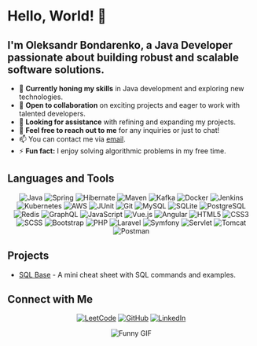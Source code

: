 # Hello, World! 👋

## I'm Oleksandr Bondarenko, a Java Developer passionate about building robust and scalable software solutions.

- 🌱 **Currently honing my skills** in Java development and exploring new technologies.
- 👯 **Open to collaboration** on exciting projects and eager to work with talented developers.
- 🤔 **Looking for assistance** with refining and expanding my projects.
- 💬 **Feel free to reach out to me** for any inquiries or just to chat!
- 📫 You can contact me via [email](mailto:bondarenkoov.dev@gmail.com).
- ⚡ **Fun fact:** I enjoy solving algorithmic problems in my free time.

## Languages and Tools

<p align="center">
  <img src="https://img.shields.io/badge/-Java-007396?style=flat-square&logo=java&logoColor=white" alt="Java"/>
  <img src="https://img.shields.io/badge/-Spring-6DB33F?style=flat-square&logo=spring&logoColor=white" alt="Spring"/>
  <img src="https://img.shields.io/badge/-Hibernate-59666C?style=flat-square&logo=hibernate&logoColor=white" alt="Hibernate"/>
  <img src="https://img.shields.io/badge/-Maven-C71A36?style=flat-square&logo=apache-maven&logoColor=white" alt="Maven"/>
  <img src="https://img.shields.io/badge/-Kafka-231F20?style=flat-square&logo=apache-kafka&logoColor=white" alt="Kafka"/>
  <img src="https://img.shields.io/badge/-Docker-2496ED?style=flat-square&logo=docker&logoColor=white" alt="Docker"/>
  <img src="https://img.shields.io/badge/-Jenkins-D24939?style=flat-square&logo=jenkins&logoColor=white" alt="Jenkins"/>
  <img src="https://img.shields.io/badge/-Kubernetes-326CE5?style=flat-square&logo=kubernetes&logoColor=white" alt="Kubernetes"/>
  <img src="https://img.shields.io/badge/-AWS-232F3E?style=flat-square&logo=amazon-aws&logoColor=white" alt="AWS"/>
  <img src="https://img.shields.io/badge/-JUnit-25A162?style=flat-square&logo=junit5&logoColor=white" alt="JUnit"/>
  <img src="https://img.shields.io/badge/-Git-F05032?style=flat-square&logo=git&logoColor=white" alt="Git"/>
  <img src="https://img.shields.io/badge/-MySQL-4479A1?style=flat-square&logo=mysql&logoColor=white" alt="MySQL"/>
  <img src="https://img.shields.io/badge/-SQLite-003B57?style=flat-square&logo=sqlite&logoColor=white" alt="SQLite"/>
  <img src="https://img.shields.io/badge/-PostgreSQL-336791?style=flat-square&logo=postgresql&logoColor=white" alt="PostgreSQL"/>
  <img src="https://img.shields.io/badge/-Redis-DC382D?style=flat-square&logo=redis&logoColor=white" alt="Redis"/>
  <img src="https://img.shields.io/badge/-GraphQL-E10098?style=flat-square&logo=graphql&logoColor=white" alt="GraphQL"/>
  <img src="https://img.shields.io/badge/-JavaScript-F7DF1E?style=flat-square&logo=javascript&logoColor=black" alt="JavaScript"/>
  <img src="https://img.shields.io/badge/-Vue.js-4FC08D?style=flat-square&logo=vue.js&logoColor=white" alt="Vue.js"/>
  <img src="https://img.shields.io/badge/-Angular-DD0031?style=flat-square&logo=angular&logoColor=white" alt="Angular"/>
  <img src="https://img.shields.io/badge/-HTML5-E34F26?style=flat-square&logo=html5&logoColor=white" alt="HTML5"/>
  <img src="https://img.shields.io/badge/-CSS3-1572B6?style=flat-square&logo=css3&logoColor=white" alt="CSS3"/>
  <img src="https://img.shields.io/badge/-SCSS-CC6699?style=flat-square&logo=sass&logoColor=white" alt="SCSS"/>
  <img src="https://img.shields.io/badge/-Bootstrap-563D7C?style=flat-square&logo=bootstrap&logoColor=white" alt="Bootstrap"/>
  <img src="https://img.shields.io/badge/-PHP-777BB4?style=flat-square&logo=php&logoColor=white" alt="PHP"/>
  <img src="https://img.shields.io/badge/-Laravel-FF2D20?style=flat-square&logo=laravel&logoColor=white" alt="Laravel"/>
  <img src="https://img.shields.io/badge/-Symfony-000000?style=flat-square&logo=symfony&logoColor=white" alt="Symfony"/>
  <img src="https://img.shields.io/badge/-Servlet-4A8FC2?style=flat-square&logo=java&logoColor=white" alt="Servlet"/>
  <img src="https://img.shields.io/badge/-Tomcat-F8DC75?style=flat-square&logo=apache-tomcat&logoColor=black" alt="Tomcat"/>
  <img src="https://img.shields.io/badge/-Postman-FF6C37?style=flat-square&logo=postman&logoColor=white" alt="Postman"/>
</p>

## Projects

- [SQL Base](https://github.com/snowfallen/sql-base) - A mini cheat sheet with SQL commands and examples.

## Connect with Me

<p align="center">
  <a href="https://leetcode.com/u/snowfallen/"><img src="https://img.shields.io/badge/-LeetCode-FFA116?style=flat-square&logo=leetcode&logoColor=white" alt="LeetCode"></a>
  <a href="https://github.com/snowfallen"><img src="https://img.shields.io/badge/-GitHub-181717?style=flat-square&logo=github&logoColor=white" alt="GitHub"></a>
  <a href="https://www.linkedin.com/in/oleksandr-bondarenko-snowfall/"><img src="https://img.shields.io/badge/-LinkedIn-0A66C2?style=flat-square&logo=linkedin&logoColor=white" alt="LinkedIn"></a>
</p>

<p align="center">
  <img src="https://media.giphy.com/media/ASd0Ukj0y3qMM/giphy.gif" alt="Funny GIF">
</p>
